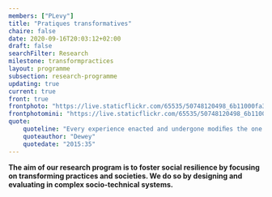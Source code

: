 ```yaml
---
members: ["PLevy"]
title: "Pratiques transformatives"
chaire: false
date: 2020-09-16T20:03:12+02:00
draft: false
searchFilter: Research
milestone: transformpractices
layout: programme
subsection: research-programme
updating: true
current: true
front: true
frontphoto: "https://live.staticflickr.com/65535/50748120498_6b11000fa3.jpg"
frontphotomini: "https://live.staticflickr.com/65535/50748120498_6b11000fa3_q.jpg"
quote: 
    quoteline: "Every experience enacted and undergone modiﬁes the one who acts and undergoes, while this modiﬁcation affects, whether we wish it or not, the quality of subsequent experiences. For it is a somewhat different person who enters into them."
    quoteauthor: "Dewey"
    quotedate: "2015:35"
---
```


**The aim of our research program is to foster social resilience by focusing on transforming practices and societies. We do so by designing and evaluating in complex socio-technical systems.**